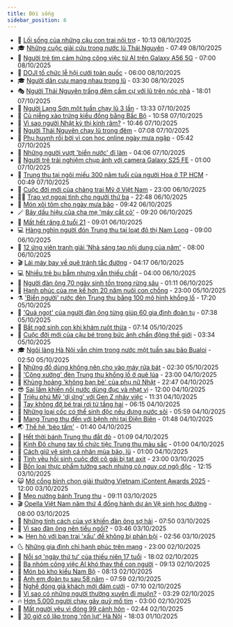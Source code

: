 ```yaml
---
title: Đời sống
sidebar_position: 6
---
```


<!-- vnexpress-doi-song:START -->
- 🚀 [Lối sống của những cậu con trai nội trợ](https://vnexpress.net/loi-song-cua-nhung-cau-con-trai-noi-tro-4948913.html) - 10:13 08/10/2025
- 🎓 [Những cuộc giải cứu trong nước lũ Thái Nguyên](https://vnexpress.net/nhung-cuoc-giai-cuu-trong-nuoc-lu-thai-nguyen-4948751.html) - 07:49 08/10/2025
- 🚦 [Người trẻ tìm cảm hứng công việc từ AI trên Galaxy A56 5G](https://vnexpress.net/nguoi-tre-tim-cam-hung-cong-viec-tu-ai-tren-galaxy-a56-5g-4948789.html) - 07:00 08/10/2025
- 🦣 [DOJI tổ chức lễ hội cưới toàn quốc](https://vnexpress.net/doji-to-chuc-le-hoi-cuoi-toan-quoc-4948748.html) - 06:00 08/10/2025
- 🎓 [Người dân cưu mang nhau trong lũ](https://vnexpress.net/nguoi-dan-cuu-mang-nhau-trong-lu-4948531.html) - 03:30 08/10/2025
- 🎭 [Người Thái Nguyên trắng đêm cầm cự với lũ trên nóc nhà](https://vnexpress.net/nguoi-thai-nguyen-trang-dem-cam-cu-voi-lu-tren-noc-nha-4948520.html) - 18:01 07/10/2025
- 🦅 [Người Lạng Sơn một tuần chạy lũ 3 lần](https://vnexpress.net/nguoi-lang-son-mot-tuan-chay-lu-3-lan-4948447.html) - 13:33 07/10/2025
- 🎃 [Củ niễng xào trứng kiểu đồng bằng Bắc Bộ](https://vnexpress.net/doi-song-cooking-cu-nieng-xao-trung-kieu-dong-bang-bac-bo-4948469.html) - 10:58 07/10/2025
- 💪 [Vì sao người Nhật kỳ thị kính râm?](https://vnexpress.net/vi-sao-nguoi-nhat-ky-thi-kinh-ram-4948276.html) - 10:46 07/10/2025
- 🐻 [Người Thái Nguyên chạy lũ trong đêm](https://vnexpress.net/nguoi-thai-nguyen-chay-lu-trong-dem-4948263.html) - 07:08 07/10/2025
- 🧠 [Phụ huynh rối bời vì con học online ngày mưa ngập](https://vnexpress.net/phu-huynh-roi-boi-vi-con-hoc-online-ngay-mua-ngap-4948136.html) - 05:42 07/10/2025
- 🐘 [Những người vượt &#39;biển nước&#39; đi làm](https://vnexpress.net/nhung-nguoi-vuot-bien-nuoc-di-lam-4948127.html) - 04:06 07/10/2025
- 👹 [Người trẻ trải nghiệm chụp ảnh với camera Galaxy S25 FE](https://vnexpress.net/nguoi-tre-trai-nghiem-chup-anh-voi-camera-galaxy-s25-fe-4948039.html) - 01:00 07/10/2025
- 💂 [Trung thu tại ngôi miếu 300 năm tuổi của người Hoa ở TP HCM](https://vnexpress.net/trung-thu-tai-ngoi-mieu-300-nam-tuoi-cua-nguoi-hoa-o-tp-hcm-4948053.html) - 00:49 07/10/2025
- 🦍 [Cuộc đời mới của chàng trai Mỹ ở Việt Nam](https://vnexpress.net/cuoc-doi-moi-cua-chang-trai-my-o-viet-nam-4946967.html) - 23:00 06/10/2025
- 🧑‍🏫 [Trao vợ ngoại tình cho người thứ ba](https://vnexpress.net/trao-vo-ngoai-tinh-cho-nguoi-thu-ba-4948026.html) - 22:48 06/10/2025
- 🧰 [Món xôi tôm cho ngày mưa bão](https://vnexpress.net/doi-song-cooking-mon-xoi-tom-cho-ngay-mua-bao-4947956.html) - 09:42 06/10/2025
- 🪄 [Bảy dấu hiệu của cha mẹ &#39;máy cắt cỏ&#39;](https://vnexpress.net/bay-dau-hieu-cua-cha-me-may-cat-co-4947492.html) - 09:20 06/10/2025
- 🐲 [Mất hết răng ở tuổi 21](https://vnexpress.net/mat-het-rang-o-tuoi-21-4947760.html) - 09:01 06/10/2025
- 💻 [Hàng nghìn người đón Trung thu tại loạt đô thị Nam Long](https://vnexpress.net/hang-nghin-nguoi-don-trung-thu-tai-loat-do-thi-nam-long-4947918.html) - 09:00 06/10/2025
- 🐘 [12 ứng viên tranh giải &#39;Nhà sáng tạo nội dung của năm&#39;](https://vnexpress.net/12-ung-vien-tranh-giai-nha-sang-tao-noi-dung-cua-nam-4947746.html) - 08:00 06/10/2025
- 🎬 [Lái máy bay về quê tránh tắc đường](https://vnexpress.net/lai-may-bay-ve-que-tranh-tac-duong-4947675.html) - 04:17 06/10/2025
- 💻 [Nhiều trẻ bụ bẫm nhưng vẫn thiếu chất](https://vnexpress.net/nhieu-tre-bu-bam-nhung-van-thieu-chat-4933369.html) - 04:00 06/10/2025
- 🧰 [Người đàn ông 70 ngày sinh tồn trong rừng sâu](https://vnexpress.net/nguoi-dan-ong-70-ngay-sinh-ton-trong-rung-sau-4947598.html) - 01:11 06/10/2025
- 🫣 [Hạnh phúc của mẹ kế hơn 20 năm nuôi con chồng](https://vnexpress.net/hanh-phuc-cua-me-ke-hon-20-nam-nuoi-con-chong-4947163.html) - 23:00 05/10/2025
- ⚗️ [&#39;Biển người&#39; rước đèn Trung thu bằng 100 mô hình khổng lồ](https://vnexpress.net/bien-nguoi-ruoc-den-trung-thu-bang-100-mo-hinh-khong-lo-4947572.html) - 17:20 05/10/2025
- 🌊 [&#39;Quả ngọt&#39; của người đàn ông từng giúp 60 gia đình đoàn tụ](https://vnexpress.net/qua-ngot-cua-nguoi-dan-ong-tung-giup-60-gia-dinh-doan-tu-4947189.html) - 07:38 05/10/2025
- 💃 [Bất ngờ sinh con khi khám ruột thừa](https://vnexpress.net/bat-ngo-sinh-con-khi-kham-ruot-thua-4947475.html) - 07:14 05/10/2025
- 🦆 [Cuộc đời mới của cậu bé trong bức ảnh chấn động thế giới](https://vnexpress.net/cuoc-doi-moi-cua-cau-be-trong-buc-anh-chan-dong-the-gioi-4947382.html) - 03:34 05/10/2025
- 🎓 [Ngôi làng Hà Nội vẫn chìm trong nước một tuần sau bão Bualoi](https://vnexpress.net/ngoi-lang-ha-noi-van-chim-trong-nuoc-mot-tuan-sau-bao-bualoi-4947337.html) - 02:50 05/10/2025
- 💪 [Những đồ dùng không nên cho vào máy rửa bát](https://vnexpress.net/nhung-do-dung-khong-nen-cho-vao-may-rua-bat-4947307.html) - 02:30 05/10/2025
- 🤔 [&#39;Công xưởng&#39; đèn Trung thu khổng lồ ở quê lúa](https://vnexpress.net/cong-xuong-den-trung-thu-khong-lo-o-que-lua-4947262.html) - 23:00 04/10/2025
- 🧰 [Khủng hoảng &#39;không bạn bè&#39; của phụ nữ Nhật](https://vnexpress.net/khung-hoang-khong-ban-be-cua-phu-nu-nhat-4947235.html) - 22:47 04/10/2025
- 😎 [Sai lầm khiến nồi nước dùng đục và nhạt vị](https://vnexpress.net/sai-lam-khien-noi-nuoc-dung-duc-va-nhat-vi-4947304.html) - 12:00 04/10/2025
- 🌮 [Triệu phú Mỹ &#39;dị ứng&#39; với Gen Z nhảy việc](https://vnexpress.net/trieu-phu-my-di-ung-voi-gen-z-nhay-viec-4947271.html) - 11:31 04/10/2025
- 🧠 [Tay không đỡ bé trai rơi từ tầng hai](https://vnexpress.net/tay-khong-do-be-trai-roi-tu-tang-hai-4947215.html) - 06:15 04/10/2025
- 🎡 [Những loại cốc có thể sinh độc nếu đựng nước sôi](https://vnexpress.net/nhung-loai-coc-co-the-sinh-doc-neu-dung-nuoc-soi-4947127.html) - 05:59 04/10/2025
- 🎡 [Mang Trung thu đến với bệnh nhi tại Điện Biên](https://vnexpress.net/mang-trung-thu-den-voi-benh-nhi-tai-dien-bien-4947055.html) - 01:48 04/10/2025
- 🌏 [Thế hệ &#39;bèo tấm&#39;](https://vnexpress.net/the-he-beo-tam-4947037.html) - 01:40 04/10/2025
- 🐻 [Hết thời bánh Trung thu đắt đỏ](https://vnexpress.net/het-thoi-banh-trung-thu-dat-do-4946855.html) - 01:09 04/10/2025
- 💂 [Kinh Đô chung tay tổ chức tiệc Trung thu màu sắc](https://vnexpress.net/kinh-do-chung-tay-to-chuc-tiec-trung-thu-mau-sac-4947058.html) - 01:00 04/10/2025
- 🥸 [Cách giữ vệ sinh cá nhân mùa bão, lũ](https://vnexpress.net/cach-giu-ve-sinh-ca-nhan-mua-bao-lu-4946902.html) - 01:00 04/10/2025
- 🌋 [Tình yêu hồi sinh cuộc đời cô gái bị tạt axit](https://vnexpress.net/tinh-yeu-hoi-sinh-cuoc-doi-co-gai-bi-tat-axit-4941692.html) - 23:00 03/10/2025
- 🦩 [Bốn loại thực phẩm tưởng sạch nhưng có nguy cơ ngộ độc](https://vnexpress.net/bon-loai-thuc-pham-tuong-sach-nhung-co-nguy-co-ngo-doc-4943366.html) - 12:15 03/10/2025
- 😺 [Mở cổng bình chọn giải thưởng Vietnam iContent Awards 2025](https://vnexpress.net/mo-cong-binh-chon-giai-thuong-vietnam-icontent-awards-2025-4947032.html) - 12:00 03/10/2025
- 🐻 [Mẹo nướng bánh Trung thu](https://vnexpress.net/doi-song-cooking-meo-nuong-banh-trung-thu-4946980.html) - 09:11 03/10/2025
- 🎬 [Opella Việt Nam năm thứ 4 đồng hành dự án Vệ sinh học đường](https://vnexpress.net/opella-viet-nam-nam-thu-4-dong-hanh-du-an-ve-sinh-hoc-duong-4946887.html) - 08:00 03/10/2025
- 🎊 [Những tính cách của vợ khiến đàn ông sợ hãi](https://vnexpress.net/nhung-tinh-cach-cua-vo-khien-dan-ong-so-hai-4946918.html) - 07:50 03/10/2025
- 💄 [Vì sao đàn ông nên tiểu ngồi?](https://vnexpress.net/vi-sao-dan-ong-nen-tieu-ngoi-4944679.html) - 03:46 03/10/2025
- 🏊 [Hẹn hò với bạn trai &#39;xấu&#39; để không bị phản bội](https://vnexpress.net/hen-ho-voi-ban-trai-xau-de-khong-bi-phan-boi-4946405.html) - 02:56 03/10/2025
- 🌜 [Những gia đình chỉ hạnh phúc trên mạng](https://vnexpress.net/nhung-gia-dinh-chi-hanh-phuc-tren-mang-4942944.html) - 23:00 02/10/2025
- 🤡 [Nỗi sợ &#39;ngày thứ tư&#39; của thiếu niên 17 tuổi](https://vnexpress.net/noi-so-ngay-thu-tu-cua-thieu-nien-17-tuoi-4945659.html) - 18:02 02/10/2025
- 🥰 [Ba nhóm công việc AI khó thay thế con người](https://vnexpress.net/ba-nhom-cong-viec-ai-kho-thay-the-con-nguoi-4943693.html) - 09:13 02/10/2025
- 🦍 [Món bò kho kiểu Nam Bộ](https://vnexpress.net/doi-song-cooking-mon-bo-kho-kieu-nam-bo-4946059.html) - 08:13 02/10/2025
- 🫣 [Anh em đoàn tụ sau 58 năm](https://vnexpress.net/anh-em-doan-tu-sau-58-nam-4946326.html) - 07:59 02/10/2025
- 🚦 [Nghề đóng giả khách mời đám cưới](https://vnexpress.net/nghe-dong-gia-khach-moi-dam-cuoi-4946350.html) - 07:10 02/10/2025
- 🐘 [Vì sao có những người thường xuyên đi muộn?](https://vnexpress.net/vi-sao-co-nhung-nguoi-thuong-xuyen-di-muon-4946317.html) - 03:29 02/10/2025
- 🔥 [Hơn 5.000 người chạy gây quỹ mổ tim](https://vnexpress.net/hon-5-000-nguoi-chay-gay-quy-mo-tim-4945568.html) - 03:00 02/10/2025
- 🎃 [Mất người yêu vì đóng 99 cảnh hôn](https://vnexpress.net/mat-nguoi-yeu-vi-dong-99-canh-hon-4946190.html) - 02:44 02/10/2025
- 🥳 [30 giờ cô lập trong &#39;rốn lụt&#39; Hà Nội](https://vnexpress.net/30-gio-co-lap-trong-ron-lut-ha-noi-4946145.html) - 18:03 01/10/2025<!-- vnexpress-doi-song:END -->
